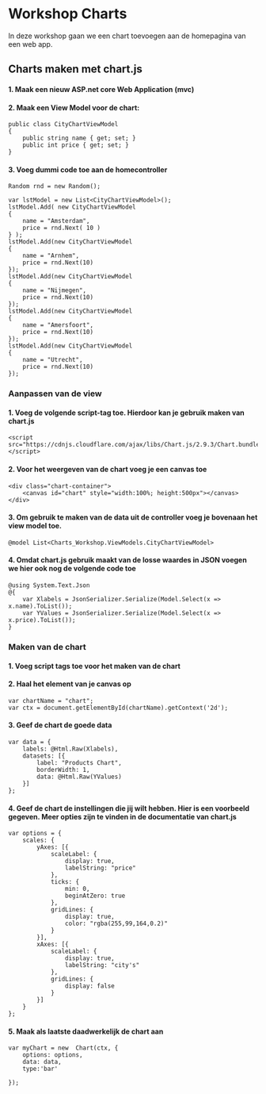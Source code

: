 # Workshop Charts

In deze workshop gaan we een chart toevoegen aan de homepagina van een web app.

## Charts maken met chart.js

#### 1. Maak een nieuw ASP.net core Web Application (mvc)
#### 2. Maak een View Model voor de chart:
    public class CityChartViewModel
    {
        public string name { get; set; }
        public int price { get; set; }
    }
    
#### 3. Voeg dummi code toe aan de homecontroller
    Random rnd = new Random();
    
    var lstModel = new List<CityChartViewModel>();
    lstModel.Add( new CityChartViewModel
    {  
        name = "Amsterdam",  
        price = rnd.Next( 10 )  
    } );
    lstModel.Add(new CityChartViewModel
    {
        name = "Arnhem",
        price = rnd.Next(10)
    });
    lstModel.Add(new CityChartViewModel
    {
        name = "Nijmegen",
        price = rnd.Next(10)
    });
    lstModel.Add(new CityChartViewModel
    {
        name = "Amersfoort",
        price = rnd.Next(10)
    });
    lstModel.Add(new CityChartViewModel
    {
        name = "Utrecht",
        price = rnd.Next(10)
    });

### Aanpassen van de view

#### 1. Voeg de volgende script-tag toe. Hierdoor kan je gebruik maken van chart.js
    <script src="https://cdnjs.cloudflare.com/ajax/libs/Chart.js/2.9.3/Chart.bundle.min.js"></script>
#### 2. Voor het weergeven van de chart voeg je een canvas toe
    <div class="chart-container">
        <canvas id="chart" style="width:100%; height:500px"></canvas>
    </div>
#### 3. Om gebruik te maken van de data uit de controller voeg je bovenaan het view model toe. 
    @model List<Charts_Workshop.ViewModels.CityChartViewModel>
#### 4. Omdat chart.js gebruik maakt van de losse waardes in JSON voegen we hier ook nog de volgende code toe
    @using System.Text.Json
    @{
        var Xlabels = JsonSerializer.Serialize(Model.Select(x => x.name).ToList());
        var YValues = JsonSerializer.Serialize(Model.Select(x => x.price).ToList());
    }

### Maken van de chart

#### 1. Voeg script tags toe voor het maken van de chart
#### 2. Haal het element van je canvas op
    var chartName = "chart";
    var ctx = document.getElementById(chartName).getContext('2d');
#### 3. Geef de chart de goede data
    var data = {
        labels: @Html.Raw(Xlabels),
        datasets: [{
            label: "Products Chart",
            borderWidth: 1,
            data: @Html.Raw(YValues)
        }]
    };
#### 4. Geef de chart de instellingen die jij wilt hebben. Hier is een voorbeeld gegeven. Meer opties zijn te vinden in de documentatie van chart.js
    var options = {
        scales: {
            yAxes: [{
                scaleLabel: {
                    display: true,
                    labelString: "price"
                },
                ticks: {
                    min: 0,
                    beginAtZero: true
                },
                gridLines: {
                    display: true,
                    color: "rgba(255,99,164,0.2)"
                }
            }],
            xAxes: [{
                scaleLabel: {
                    display: true,
                    labelString: "city's"
                },
                gridLines: {
                    display: false
                }
            }]
        }
    };
#### 5. Maak als laatste daadwerkelijk de chart aan
    var myChart = new  Chart(ctx, {
        options: options,
        data: data,
        type:'bar'

    });
    
